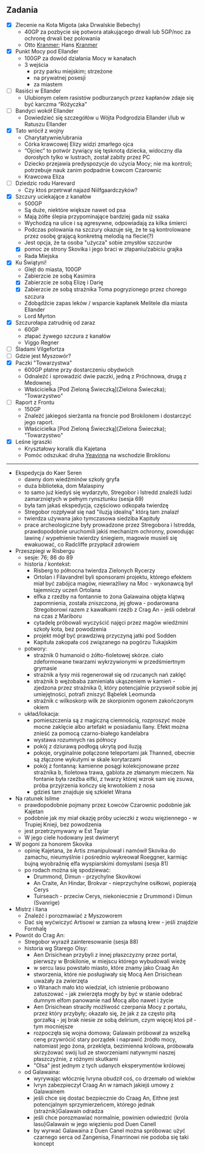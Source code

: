 ## Zadania
- [x] Zlecenie na Kota Migota (aka Drwalskie Bebechy)<a id='z_q1'></a>
    - 40GP za pozbycie się potwora atakującego drwali lub 5GP/noc za ochronę drwali bez polowania
    - Otto [Kranmer](Otto); Hans [Kranmer](Hans)
- [x] Punkt Mocy pod Ellander<a id='z_q2'></a>
    - 100GP za dowód działania Mocy w kanałach
    - 3 wejścia
        - przy parku miejskim; strzeżone
        - na prywatnej posesji
        - za miastem
- [ ] Rasiści w Ellander<a id='z_q3'></a>
    - Ulubionym celem rasistów podburzanych przez kapłanów zdaje się być karczma “Różyczka”
- [ ] Bandyci wokół Ellander<a id='z_q3a'></a>
    - Dowiedzieć się szczegółów u Wójta Podgrodzia Ellander i/lub w Ratuszu Ellander
- [x] Tato wrócił z wojny<a id='z_q4'></a>
    - Charytatywnie/ubrania
    - Córka krawcowej Elizy widzi zmarłego ojca
    - “Ojciec” to potwór żywiący się tęsknotą dziecka, widoczny dla dorosłych tylko w lustrach, został zabity przez PC
    - Dziecko przejawia predyspozycje do użycia Mocy; nie ma kontroli; potrzebuje nauk zanim podpadnie Łowcom Czarownic
    - Krawcowa Eliza
- [ ] Dziedzic rodu Harevard<a id='z_q5'></a>
    - Czy ktoś przetrwał najazd Niilfgaardczyków?
- [x] Szczury uciekające z kanałów<a id='z_q6'></a>
    - 500GP
    - Są duże, niektóre większe nawet od psa
    - Mają żółte ślepia przypominające bardziej gada niż ssaka
    - Wychodzą na ulice i są agresywne, odpowiadają za kilka śmierci
    - Podczas polowania na szczury okazuje się, że te są kontrolowane przez osobę grającą konkretną melodią na flecie(?)
    - Jest opcja, że ta osoba "użycza" sobie zmysłów szczurów
    - [x] pomoc ze strony Skovika i jego braci w złapaniu/zabiciu grajka
    - Rada Miejska
- [x] Ku Świątyni!<a id='z_q7'></a>
    - Glejt do miasta, 100GP
    - Zabierzcie ze sobą Kasimira
    - [x] Zabierzcie ze sobą Elizę i Darię
    - [x] Zabierzcie ze sobą strażnika Toma pogryzionego przez chorego szczura
    - Zdobądźcie zapas leków / wsparcie kapłanek Melitele dla miasta Ellander
    - Lord Myrton
- [x] Szczurołapa zatrudnię od zaraz<a id='z_q8'></a>
    - 60GP
    - złapać żywego szczura z kanałów
    - Viggo Regner
- [ ] Śladami Vilgefortza<a id='z_q9'></a>
- [ ] Gdzie jest Myszowór?<a id='z_q10'></a>
- [x] Paczki "Towarzystwa"<a id='z_q11'></a>
    - 600GP płatne przy dostarczeniu obydwóch
    - Odnaleźć i sprowadzić dwie paczki, jedną z Próchnowa, drugą z Medownej.
    - Właścicielka [Pod Zieloną Świeczką](Zielona Świeczka); "Towarzystwo"
- [ ] Raport z Frontu<a id='z_q12'></a>
    - 150GP
    - Znaleźć jakiegoś sierżanta na froncie pod Brokilonem i dostarczyć jego raport.
    - Właścicielka [Pod Zieloną Świeczką](Zielona Świeczka); "Towarzystwo"
- [x] Leśne igraszki<a id='z_q13'></a>
    - Kryształowy koralik dla Kajetana
    - Pomóc odszukać druha [Yeavinna](Yaevinn) na wschodzie Brokilonu

---

- Ekspedycja do Kaer Seren
    - dawny dom wiedźminów szkoły gryfa
    - duża biblioteka, dom Malaspiny
    - to samo już kiedyś się wydarzyło, Stregobor i Istredd znaleźli ludzi zamarzniętych w pełnym rynsztunku (sesja 69)
    - była tam jakaś ekspedycja, częściowo odkopała twierdzę
    - Stregobor rozpływał się nad "iluzją idealną" którą tam znalazł
    - twierdza używana jako tymczasowa siedziba Kapituły
    - prace archeologiczne były prowadzone przez Stregobora i Istredda, prawdopodobnie uruchomili jakiś mechanizm ochronny, powodując lawinę / wypełnienie twierdzy śniegiem, magowie musieli się ewakuować, co Radcliffe przypłacił zdrowiem
- Przeszpiegi w Risbergu
    - sesje: 76; 86 do 89
    - historia / kontekst:
        - Risberg to północna twierdza Zielonych Rycerzy
        - Ortolan i Filavandrel byli sponsorami projektu, którego efektem miał być zabójca magów, niewrażliwy na Moc - wykonawcą był tajemniczy uczeń Ortolana
        - elfka z rzeźby na fontannie to żona Galawaina objęta klątwą zapomnienia, została zniszczona, jej głowa - podarowana Stregoborowi razem z kawałkami rzeźb z Crag An - jeśli odebrał na czas z Mariboru
        - cytadelę próbowali wyczyścić najęci przez magów wiedźmini szkoły kota, bez powodzenia
        - projekt mógł być prawdziwą przyczyną jatki pod Sodden
        - Kapituła zakopała coś związanego na pogórzu Tukajskim
    - potwory:
        - strażnik 0 humanoid o żółto-fioletowej skórze. ciało zdeformowane twarzami wykrzywionymi w przedśmiertnym grymasie
        - strażnik a łysy miś regenerował się od rzucanych nań zaklęć
        - strażnik b wężobaba zamieniała ukąszeniem w kamień - zjedzona przez strażnika 0, który potencjalnie przyswoił sobie jej umiejętności, potrafi zniszyć Bąbelek Leomunda
        - strażnik c wilkoskorp wilk ze skorpionim ogonem zakończonym okiem
    - układ/lokacja:
        - pomieszczenia są z magiczną ciemnością, rozproszyć może mocne zaklęcie albo artefakt w posiadaniu Ilany. Efekt można znieść za pomocą czarno-białego kandelabra
        - wystawa rozumnych ras północy
        - pokój z dziurawą podłogą ukrytą pod iluzją
        - pokoje, oryginalnie połączone teleportami jak Thanned, obecnie są złączone wykutymi w skale korytarzami
        - pokój z fontanną: kamienne posągi kolekcjonowane przez strażnika b, fioletowa trawa, gablota ze złamanym mieczem. Na fontanie była rzeźba elfki, z twarzy której wzrok sam się zsuwa, próba przyjrzenia kończy się krwotokiem z nosa
        - gdzieś tam znajduje się szkielet Wrana
- Na ratunek Isilme
    - prawdopodobnie pojmany przez Łowców Czarownic podobnie jak Kajetan
    - podobnie jak my miał okazję próby ucieczki z wozu więziennego - w Trupiej Knieji, bez powodzenia
    - jest przetrzymywany w Est Tayiar
    - W jego ciele hodowany jest dwimeryt
- W pogoni za honorem Skovika
    - opinię Kajetana, że Artis zmanipulował i namówił Skovika do zamachu, nieumyślnie i pośrednio wykreował Roeggner, karmiąc bujną wyobraźnię elfa wyspiarskimi domysłami (sesja 81)
    - po rodach można się spodziewać:
        - Drummond, Dimun - przychylne Skovikowi
        - An Craite, An Hindar, Brokvar - nieprzychylne osiłkowi, popierają Cerys
        - Tuirseach  - przeciw Cerys, niekoniecznie z Drummond i Dimun (Svanrige)
- Mistrz i Ilana
    - Znaleźć i porozmawiać z Myszoworem
    - Dać się wyćwiczyć Artisowi w zamian za własną krew - jeśli znajdzie Fornhalę
- Powrót do Crag An:
    - Stregobor wyraził zainteresowanie (sesja 88)
    - historia wg Starego Olsy:
        - Aen Drisichean przybyli z innej płaszczyzny przez portal, pierwszy w Brokilonie, w miejscu którego wybudowali wieżę
        - w sercu lasu powstało miasto, które znamy jako Craag An
        - stworzenia, które nie posługiwały się Mocą Aen Drisichean uważały za zwierzęta
        - o Wranach mało kto wiedział, ich istnienie próbowano zatuszować - jak zwierzęta mogły by być w stanie odebrać dumnym elfom panowanie nad Mocą albo nawet i życie
        - Aen Drisichean straciły możliwość czerpania Mocy z portalu, przez który przybyły; okazało się, że jak z za często pitą gorzałką - jej brak niesie ze sobą delirium, czym więcej ktoś pił - tym mocniejsze
        - rozpoczęła się wojna domowa; Galawain próbował za wszelką cenę przywrócić stary porządek i naprawić źródło mocy, natomiast jego żona, przeklęta, bezimienna królowa, próbowała skrzyżować swój lud ze stworzeniami natywnymi naszej płaszczyźnie, z różnymi skutkami
        - "Olsa" jest jednym z tych udanych eksperymentów królowej
    - od Galawaina:
        - wyrywając włócznię Ivryna obudził coś, co drzemało od wieków
		- Ivryn zabezpieczył Craag An w ramach jakiejś umowy z Galawainem
		- jeśli chce się dostać bezpiecznie do Craag An, Eithne jest potencjalnym sprzymierzeńcem, którego jednak {strażnik}Galawain odradza
		- jeśli chce porozmawiać normalnie, powinien odwiedzić {króla lasu}Galawain w jego więzieniu pod Duen Canell
        - by wyrwać Galawaina z Duen Canel można spróbowac użyć czarnego serca od Zangenisa, Finarrinowi nie podoba się taki koncept
